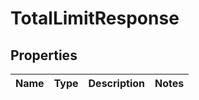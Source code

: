 
# TotalLimitResponse

## Properties
Name | Type | Description | Notes
------------ | ------------- | ------------- | -------------



